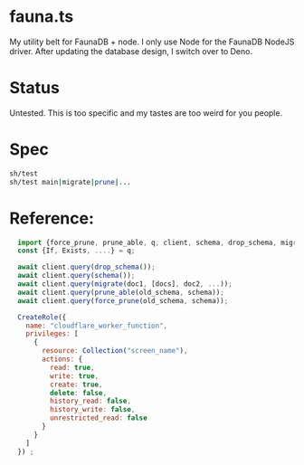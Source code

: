 # fauna.ts
My utility belt for FaunaDB + node.
I only use Node for the FaunaDB NodeJS driver.
After updating the database design, I switch over to Deno.

# Status
Untested. This is too specific and my tastes are too weird for you people.

# Spec
```bash
sh/test
sh/test main|migrate|prune|...
```

# Reference:

```javascript
  import {force_prune, prune_able, q, client, schema, drop_schema, migrate} from "../src/main.mjs";
  const {If, Exists, ....} = q;

  await client.query(drop_schema());
  await client.query(schema());
  await client.query(migrate(doc1, [docs], doc2, ...));
  await client.query(prune_able(old_schema, schema));
  await client.query(force_prune(old_schema, schema));

  CreateRole({
    name: "cloudflare_worker_function",
    privileges: [
      {
        resource: Collection("screen_name"),
        actions: {
          read: true,
          write: true,
          create: true,
          delete: false,
          history_read: false,
          history_write: false,
          unrestricted_read: false
        }
      }
    ]
  }) ;
```
